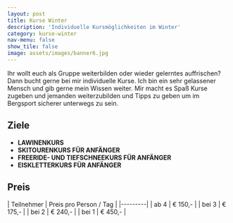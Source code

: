 ```yaml
---
layout: post
title: Kurse Winter
description: 'Individuelle Kursmöglichkeiten im Winter'
category: kurse-winter
nav-menu: false
show_tile: false
image: assets/images/banner6.jpg
---
```


Ihr wollt euch als Gruppe weiterbilden oder wieder gelerntes auffrischen? Dann bucht gerne bei mir individuelle Kurse. Ich bin ein sehr gelassener Mensch und gib gerne mein Wissen weiter. Mir macht es Spaß Kurse zugeben und jemanden weiterzubilden und Tipps zu geben um im Bergsport sicherer unterwegs zu sein.

## Ziele
- **LAWINENKURS**
- **SKITOURENKURS FÜR ANFÄNGER**
- **FREERIDE- UND TIEFSCHNEEKURS FÜR ANFÄNGER**
- **EISKLETTERKURS FÜR ANFÄNGER**

## Preis

| Teilnehmer | Preis pro Person / Tag |
|---------|
| ab 4 | € 150,- |
| bei 3 | € 175,- |
| bei 2 | € 240,- |
| bei 1 | € 450,- |